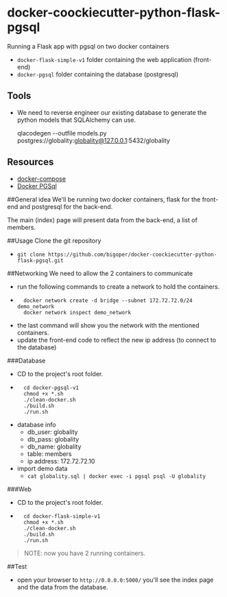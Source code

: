 # docker-coockiecutter-python-flask-pgsql
Running a Flask app with pgsql on two docker containers
- ```docker-flask-simple-v1``` folder containing the web application (front-end)
- ```docker-pgsql``` folder containing the database (postgresql)

## Tools
- We need to reverse engineer our existing database to generate the python models that SQLAlchemy can use.

    qlacodegen --outfile models.py postgres://globality:globality@127.0.0.1:5432/globality


## Resources
- [docker-compose](https://docs.docker.com/compose)
- [Docker PGSql](https://github.com/sameersbn/docker-postgresql)

##General idea
We'll be running two docker containers, flask for the front-end and postgresql for the back-end.

The main (index) page will present data from the back-end, a list of members.


##Usage
Clone the git repository
- ```git clone https://github.com/bigoper/docker-coockiecutter-python-flask-pgsql.git```

##Networking
We need to allow the 2 containers to communicate
- run the following commands to create a network to hold the containers.
- ```
    docker network create -d bridge --subnet 172.72.72.0/24 demo_network
    docker network inspect demo_network
    ```
- the last command will show you the network with the mentioned containers.
- update the front-end code to reflect the new ip address (to connect to the database)

###Database
- CD to the project's root folder.
- ```
    cd docker-pgsql-v1
    chmod +x *.sh
    ./clean-docker.sh   
    ./build.sh   
    ./run.sh
    ```
- database info
    - db_user: globality
    - db_pass: globality
    - db_name: globality
    - table: members
    - ip address: 172.72.72.10
- import demo data
    - ```cat globality.sql | docker exec -i pgsql psql -U globality```

###Web
- CD to the project's root folder.
- ```
    cd docker-flask-simple-v1
    chmod +x *.sh
    ./clean-docker.sh   
    ./build.sh   
    ./run.sh
    ```
>NOTE: now you have 2 running containers.

##Test
- open your browser to `http://0.0.0.0:5000/` you'll see the index page and the data from the database.
